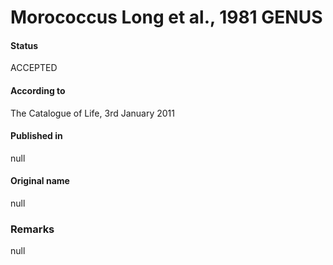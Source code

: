 # Morococcus Long et al., 1981 GENUS

#### Status
ACCEPTED

#### According to
The Catalogue of Life, 3rd January 2011

#### Published in
null

#### Original name
null

### Remarks
null